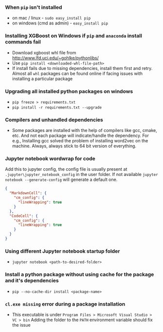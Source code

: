 ### When `pip` isn't installed
  * on mac / linux - `sudo easy_install pip`
  * on windows (cmd as admin) - `easy_install pip`

### Installing XGBoost on Windows if `pip` and `anaconda` install commands fail
  * Download xgboost whl file from http://www.lfd.uci.edu/~gohlke/pythonlibs/
  * Use `pip install <downloaded-whl-file-path>`
  * If install fails due to missing dependencies, install them first and retry. Almost all `whl` packages can be found online if facing issues with installing a particular package

### Upgrading all installed python packages on windows
  * `pip freeze > requirements.txt`
  * `pip install -r requirements.txt --upgrade`
    
### Compilers and unhandled dependencies
  * Some packages are installed with the help of compilers like gcc, cmake, etc. And not each package will indicate/handle the dependency. For e.g., Installing gcc solved the problem of installing word2vec on the machine. Always, always stick to 64 bit version of everything.

### Jupyter notebook wordwrap for code
Add this to jupyter config, the config file is usually present at `.jupyter\jupyter_notebook_config` in the user folder. If not available `jupyter notebook --generate-config` will generate a default one.
```json
{
  "MarkdownCell": {
    "cm_config": {
      "lineWrapping": true
    }
  },
  "CodeCell": {
    "cm_config": {
      "lineWrapping": true
    }
  }
}
```

### Using different Jupyter notebook startup folder
  * `jupyter notebook <path-to-desired-folder>` 

### Install a python package without using cache for the package and it's dependencies
  * `pip --no-cache-dir install <package-name>`

### `cl.exe missing` error during a package installation
  * This executable is under `Program Files > Microsoft Visual Studio > VC > bin` Adding the folder to the `PATH` environment variable should fix the issue

